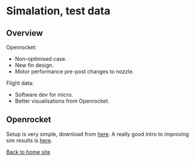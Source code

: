 # Simalation, test data
## Overview

Openrocket: 
- Non-optimised case.
- New fin design.
- Motor performance pre-post changes to nozzle.

Flight data:
- Software dev for micro.
- Better visualisations from Openrocket.

## Openrocket
Setup is very simple, download from [here](https://openrocket.info/downloads.html?vers=23.09).
A really good intro to improving sim results is [here](https://openrocket.info/tutorials/sim-results.html).

[Back to home site](https://shaunlowis.github.io/rocketeering/)
